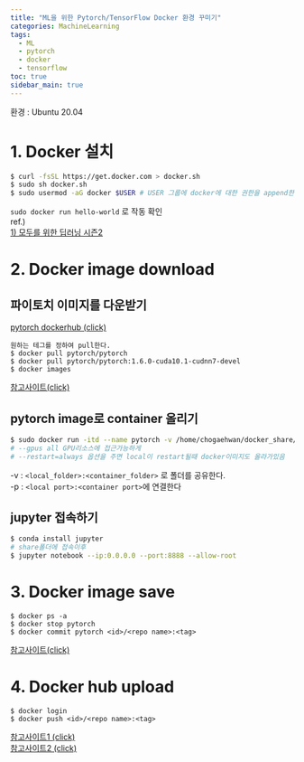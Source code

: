 ```yaml
---
title: "ML을 위한 Pytorch/TensorFlow Docker 환경 꾸미기"
categories: MachineLearning
tags:
  - ML
  - pytorch
  - docker
  - tensorflow
toc: true
sidebar_main: true
---
```


환경 : Ubuntu 20.04

# 1. Docker 설치
```bash
$ curl -fsSL https://get.docker.com > docker.sh
$ sudo sh docker.sh
$ sudo usermod -aG docker $USER # USER 그룹에 docker에 대한 권한을 append한다.
```   
`sudo docker run hello-world` 로 작동 확인   
ref.)   
[1) 모두를 위한 딥러닝 시즌2](https://www.edwith.org/boostcourse-dl-pytorch)



# 2. Docker image download
## 파이토치 이미지를 다운받기
[pytorch dockerhub (click)](https://hub.docker.com/r/pytorch/pytorch/tags?page=1&ordering=last_updated )
```
원하는 테그를 정하여 pull한다.
$ docker pull pytorch/pytorch
$ docker pull pytorch/pytorch:1.6.0-cuda10.1-cudnn7-devel
$ docker images
```
[참고사이트(click)](https://89douner.tistory.com/96?category=878197)

## pytorch image로 container 올리기
```bash
$ sudo docker run -itd --name pytorch -v /home/chogaehwan/docker_share/pytorch/:/root/share ---gpus all p 8888:8888 pytorch/pytorch
# --gpus all GPU리소스에 접근가능하게
# --restart=always 옵션을 주면 local이 restart될때 docker이미지도 올라가있음
```
-v : `<local_folder>:<container_folder>` 로 폴더를 공유한다.   
-p : `<local port>:<container port>`에 연결한다

## jupyter 접속하기
```bash
$ conda install jupyter
# share폴더에 접속이후
$ jupyter notebook --ip:0.0.0.0 --port:8888 --allow-root
```

# 3. Docker image save
```
$ docker ps -a
$ docker stop pytorch
$ docker commit pytorch <id>/<repo name>:<tag>
```
[참고사이트(click)](https://89douner.tistory.com/96?category=878197)
# 4. Docker hub upload
```
$ docker login
$ docker push <id>/<repo name>:<tag>
```
[참고사이트1 (click)](https://89douner.tistory.com/96?category=878197)   
[참고사이트2 (click)](https://www.sauru.so/blog/build-usable-docker-image-part2/) 
